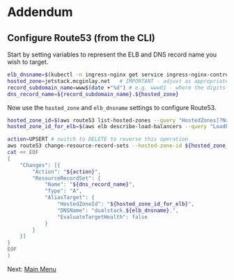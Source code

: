 # Addendum

## Configure Route53 (from the CLI)

Start by setting variables to represent the ELB and DNS record name you wish to target.
```bash
elb_dnsname=$(kubectl -n ingress-nginx get service ingress-nginx-controller -o jsonpath='{.status.loadBalancer.ingress[0].hostname}')
hosted_zone=jetstack.mcginlay.net   # IMPORTANT - adjust as appropriate
record_subdomain_name=www$(date +"%d") # e.g. www01 - where the digits indicate the day of the month
dns_record_name=${record_subdomain_name}.${hosted_zone}
```

Now use the `hosted_zone` and `elb_dnsname` settings to configure Route53.
```bash
hosted_zone_id=$(aws route53 list-hosted-zones --query "HostedZones[?Name=='${hosted_zone}.'].Id" --output text | cut -d '/' -f3)
hosted_zone_id_for_elb=$(aws elb describe-load-balancers --query "LoadBalancerDescriptions[?DNSName=='${elb_dnsname}'].CanonicalHostedZoneNameID" --output text)

action=UPSERT # switch to DELETE to reverse this operation
aws route53 change-resource-record-sets --hosted-zone-id ${hosted_zone_id} --change-batch file://<(
cat << EOF
{
    "Changes": [{
        "Action": "${action}",
        "ResourceRecordSet": {
            "Name": "${dns_record_name}",
            "Type": "A",
            "AliasTarget": {
                "HostedZoneId": "${hosted_zone_id_for_elb}",
                "DNSName": "dualstack.${elb_dnsname}.",
                "EvaluateTargetHealth": false
            }
        }
    }]
}
EOF
)
```

Next: [Main Menu](/README.md)
